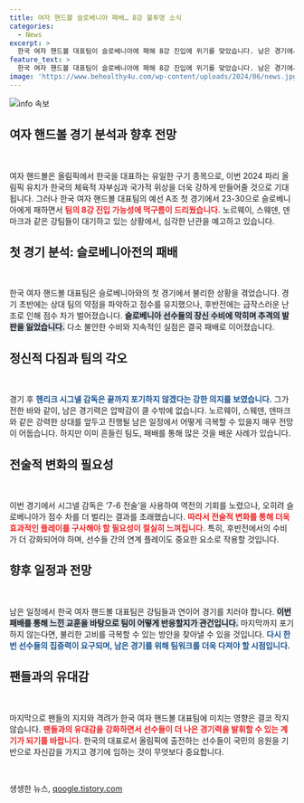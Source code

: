 ```yaml
---
title: 여자 핸드볼 슬로베니아 패배… 8강 불투명 소식
categories:
  - News
excerpt: >
  한국 여자 핸드볼 대표팀이 슬로베니아에 패해 8강 진입에 위기를 맞았습니다. 남은 경기에서 노르웨이, 스웨덴, 덴마크를 상대로 반전을 노리는 시그넬 감독의 의지가 주목됩니다.
feature_text: >
  한국 여자 핸드볼 대표팀이 슬로베니아에 패해 8강 진입에 위기를 맞았습니다. 남은 경기에서 노르웨이, 스웨덴, 덴마크를 상대로 반전을 노리는 시그넬 감독의 의지가 주목됩니다.
image: 'https://www.behealthy4u.com/wp-content/uploads/2024/06/news.jpg'
---
```


<p><img src="https://www.behealthy4u.com/wp-content/uploads/2024/06/news.jpg" alt="info 속보" /></p>

<h2 data-ke-size="size26">여자 핸드볼 경기 분석과 향후 전망</h2>

<p data-ke-size="size16">&nbsp;</p>

<p>여자 핸드볼은 올림픽에서 한국을 대표하는 유일한 구기 종목으로, 이번 2024 파리 올림픽 유치가 한국의 체육적 자부심과 국가적 위상을 더욱 강하게 만들어줄 것으로 기대됩니다. 그러나 한국 여자 핸드볼 대표팀의 예선 A조 첫 경기에서 23-30으로 슬로베니아에게 패하면서 <b><span style="color: #ee2323;">팀의 8강 진입 가능성에 먹구름이 드리웠습니다.</span></b> 노르웨이, 스웨덴, 덴마크과 같은 강팀들이 대기하고 있는 상황에서, 심각한 난관을 예고하고 있습니다. </p>

<h2 data-ke-size="size26">첫 경기 분석: 슬로베니아전의 패배</h2>

<p data-ke-size="size16">&nbsp;</p>

<p>한국 여자 핸드볼 대표팀은 슬로베니아와의 첫 경기에서 불리한 상황을 겪었습니다. 경기 초반에는 상대 팀의 약점을 파악하고 점수를 유지했으나, 후반전에는 급작스러운 난조로 인해 점수 차가 벌어졌습니다. <b><span style="background-color: #21538527;">슬로베니아 선수들의 장신 수비에 막히며 추격의 발판을 잃었습니다.</span></b> 다소 불안한 수비와 지속적인 실점은 결국 패배로 이어졌습니다.</p>

<h2 data-ke-size="size26">정신적 다짐과 팀의 각오</h2>

<p data-ke-size="size16">&nbsp;</p>

<p>경기 후 <b><span style="color: #1a5490;">헨리크 시그넬 감독은 끝까지 포기하지 않겠다는 강한 의지를 보였습니다.</span></b> 그가 전한 바와 같이, 남은 경기력은 압박감이 클 수밖에 없습니다. 노르웨이, 스웨덴, 덴마크와 같은 강력한 상대를 앞두고 진행될 남은 일정에서 어떻게 극복할 수 있을지 매우 전망이 어둡습니다. 하지만 이미 흔들린 팀도, 패배를 통해 많은 것을 배운 사례가 있습니다.</p>

<h2 data-ke-size="size26">전술적 변화의 필요성</h2>

<p data-ke-size="size16">&nbsp;</p>

<p>이번 경기에서 시그넬 감독은 ‘7-6 전술’을 사용하여 역전의 기회를 노렸으나, 오히려 슬로베니아가 점수 차를 더 벌리는 결과를 초래했습니다. <b><span style="color: #ee2323;">따라서 전술적 변화를 통해 더욱 효과적인 플레이를 구사해야 할 필요성이 절실히 느껴집니다.</span></b> 특히, 후반전에서의 수비가 더 강화되어야 하며, 선수들 간의 연계 플레이도 중요한 요소로 작용할 것입니다.</p>

<h2 data-ke-size="size26">향후 일정과 전망</h2>

<p data-ke-size="size16">&nbsp;</p>

<p>남은 일정에서 한국 여자 핸드볼 대표팀은 강팀들과 연이어 경기를 치러야 합니다. <b><span style="background-color: #21538527;">이번 패배를 통해 느낀 교훈을 바탕으로 팀이 어떻게 반응할지가 관건입니다.</span></b> 마지막까지 포기하지 않는다면, 불리한 고비를 극복할 수 있는 방안을 찾아낼 수 있을 것입니다. <b><span style="color: #1a5490;">다시 한번 선수들의 집중력이 요구되며, 남은 경기를 위해 팀워크를 더욱 다져야 할 시점입니다.</span></b></p>

<h2 data-ke-size="size26">팬들과의 유대감</h2>

<p data-ke-size="size16">&nbsp;</p>

<p>마지막으로 팬들의 지지와 격려가 한국 여자 핸드볼 대표팀에 미치는 영향은 결코 작지 않습니다. <b><span style="color: #ee2323;">팬들과의 유대감을 강화하면서 선수들이 더 나은 경기력을 발휘할 수 있는 계기가 되기를 바랍니다.</span></b> 한국의 대표로서 올림픽에 출전하는 선수들이 국민의 응원을 기반으로 자신감을 가지고 경기에 임하는 것이 무엇보다 중요합니다.</p>

<p data-ke-size="size16">&nbsp;</p>
생생한 뉴스, <a href="https://qoogle.tistory.com" rel="dofollow">qoogle.tistory.com</a>


